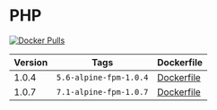 PHP
=====================

[![Docker Pulls](https://img.shields.io/docker/pulls/digitalpulp/php.svg?maxAge=2592000)](https://hub.docker.com/r/digitalpulp/php/)

| Version | Tags | Dockerfile |
| --- | --- | --- |
|1.0.4| `5.6-alpine-fpm-1.0.4` | [Dockerfile](https://github.com/digitalpulp/php/blob/master/5.6/Dockerfile-alpine-fpm) |
|1.0.7| `7.1-alpine-fpm-1.0.7` | [Dockerfile](https://github.com/digitalpulp/php/blob/master/7.1/Dockerfile-alpine-fpm) |

